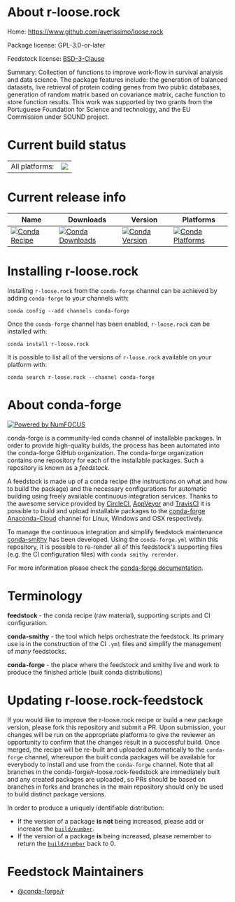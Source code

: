 About r-loose.rock
==================

Home: https://www.github.com/averissimo/loose.rock

Package license: GPL-3.0-or-later

Feedstock license: [BSD-3-Clause](https://github.com/conda-forge/r-loose.rock-feedstock/blob/master/LICENSE.txt)

Summary: Collection of functions to improve work-flow in survival analysis and data science. The package features include: the generation of balanced datasets, live retrieval of  protein coding genes from two public databases, generation of random  matrix based on covariance matrix, cache function to store function results. This work was supported by two grants from the Portuguese Foundation for Science and technology, and the EU Commission under SOUND project.

Current build status
====================


<table><tr><td>All platforms:</td>
    <td>
      <a href="https://dev.azure.com/conda-forge/feedstock-builds/_build/latest?definitionId=7492&branchName=master">
        <img src="https://dev.azure.com/conda-forge/feedstock-builds/_apis/build/status/r-loose.rock-feedstock?branchName=master">
      </a>
    </td>
  </tr>
</table>

Current release info
====================

| Name | Downloads | Version | Platforms |
| --- | --- | --- | --- |
| [![Conda Recipe](https://img.shields.io/badge/recipe-r--loose.rock-green.svg)](https://anaconda.org/conda-forge/r-loose.rock) | [![Conda Downloads](https://img.shields.io/conda/dn/conda-forge/r-loose.rock.svg)](https://anaconda.org/conda-forge/r-loose.rock) | [![Conda Version](https://img.shields.io/conda/vn/conda-forge/r-loose.rock.svg)](https://anaconda.org/conda-forge/r-loose.rock) | [![Conda Platforms](https://img.shields.io/conda/pn/conda-forge/r-loose.rock.svg)](https://anaconda.org/conda-forge/r-loose.rock) |

Installing r-loose.rock
=======================

Installing `r-loose.rock` from the `conda-forge` channel can be achieved by adding `conda-forge` to your channels with:

```
conda config --add channels conda-forge
```

Once the `conda-forge` channel has been enabled, `r-loose.rock` can be installed with:

```
conda install r-loose.rock
```

It is possible to list all of the versions of `r-loose.rock` available on your platform with:

```
conda search r-loose.rock --channel conda-forge
```


About conda-forge
=================

[![Powered by NumFOCUS](https://img.shields.io/badge/powered%20by-NumFOCUS-orange.svg?style=flat&colorA=E1523D&colorB=007D8A)](http://numfocus.org)

conda-forge is a community-led conda channel of installable packages.
In order to provide high-quality builds, the process has been automated into the
conda-forge GitHub organization. The conda-forge organization contains one repository
for each of the installable packages. Such a repository is known as a *feedstock*.

A feedstock is made up of a conda recipe (the instructions on what and how to build
the package) and the necessary configurations for automatic building using freely
available continuous integration services. Thanks to the awesome service provided by
[CircleCI](https://circleci.com/), [AppVeyor](https://www.appveyor.com/)
and [TravisCI](https://travis-ci.com/) it is possible to build and upload installable
packages to the [conda-forge](https://anaconda.org/conda-forge)
[Anaconda-Cloud](https://anaconda.org/) channel for Linux, Windows and OSX respectively.

To manage the continuous integration and simplify feedstock maintenance
[conda-smithy](https://github.com/conda-forge/conda-smithy) has been developed.
Using the ``conda-forge.yml`` within this repository, it is possible to re-render all of
this feedstock's supporting files (e.g. the CI configuration files) with ``conda smithy rerender``.

For more information please check the [conda-forge documentation](https://conda-forge.org/docs/).

Terminology
===========

**feedstock** - the conda recipe (raw material), supporting scripts and CI configuration.

**conda-smithy** - the tool which helps orchestrate the feedstock.
                   Its primary use is in the construction of the CI ``.yml`` files
                   and simplify the management of *many* feedstocks.

**conda-forge** - the place where the feedstock and smithy live and work to
                  produce the finished article (built conda distributions)


Updating r-loose.rock-feedstock
===============================

If you would like to improve the r-loose.rock recipe or build a new
package version, please fork this repository and submit a PR. Upon submission,
your changes will be run on the appropriate platforms to give the reviewer an
opportunity to confirm that the changes result in a successful build. Once
merged, the recipe will be re-built and uploaded automatically to the
`conda-forge` channel, whereupon the built conda packages will be available for
everybody to install and use from the `conda-forge` channel.
Note that all branches in the conda-forge/r-loose.rock-feedstock are
immediately built and any created packages are uploaded, so PRs should be based
on branches in forks and branches in the main repository should only be used to
build distinct package versions.

In order to produce a uniquely identifiable distribution:
 * If the version of a package **is not** being increased, please add or increase
   the [``build/number``](https://conda.io/docs/user-guide/tasks/build-packages/define-metadata.html#build-number-and-string).
 * If the version of a package **is** being increased, please remember to return
   the [``build/number``](https://conda.io/docs/user-guide/tasks/build-packages/define-metadata.html#build-number-and-string)
   back to 0.

Feedstock Maintainers
=====================

* [@conda-forge/r](https://github.com/conda-forge/r/)

